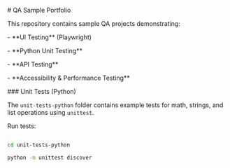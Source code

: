 \# QA Sample Portfolio



This repository contains sample QA projects demonstrating:



\- \*\*UI Testing\*\* (Playwright)

\- \*\*Python Unit Testing\*\*

\- \*\*API Testing\*\*

\- \*\*Accessibility \& Performance Testing\*\*



\### Unit Tests (Python)

The `unit-tests-python` folder contains example tests for math, strings, and list operations using `unittest`.



Run tests:

```bash

cd unit-tests-python

python -m unittest discover



